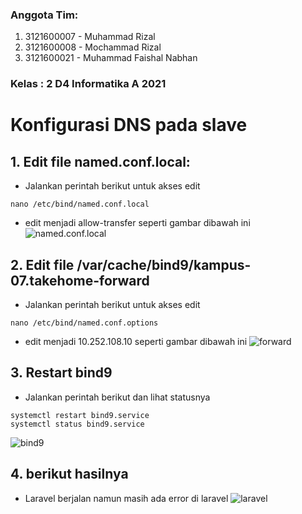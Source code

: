 ### Anggota Tim:
1. 3121600007 - Muhammad Rizal
2. 3121600008 - Mochammad Rizal
3. 3121600021 - Muhammad Faishal Nabhan
### Kelas : 2 D4 Informatika A 2021

# Konfigurasi DNS pada slave 
## 1. Edit file named.conf.local:
- Jalankan perintah berikut untuk akses edit
```
nano /etc/bind/named.conf.local
```
- edit menjadi allow-transfer seperti gambar dibawah ini
![named.conf.local](https://raw.githubusercontent.com/rizal15D/WorkshopAdministrasiJaringan/main/Minggu%2011/Assets/1.png)

## 2. Edit file /var/cache/bind9/kampus-07.takehome-forward
- Jalankan perintah berikut untuk akses edit
```
nano /etc/bind/named.conf.options
```
- edit menjadi 10.252.108.10 seperti gambar dibawah ini
![forward](https://raw.githubusercontent.com/rizal15D/WorkshopAdministrasiJaringan/main/Minggu%2011/Assets/2.png)

## 3. Restart bind9
- Jalankan perintah berikut dan lihat statusnya
```
systemctl restart bind9.service
systemctl status bind9.service
```
![bind9](https://raw.githubusercontent.com/rizal15D/WorkshopAdministrasiJaringan/main/Minggu%2011/Assets/3.png)

## 4. berikut hasilnya
- Laravel berjalan namun masih ada error di laravel
![laravel](https://raw.githubusercontent.com/rizal15D/WorkshopAdministrasiJaringan/main/Minggu%2011/Assets/4.jpeg)
